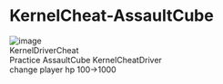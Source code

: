 # KernelCheat-AssaultCube

![image](https://github.com/jise8893/KernelCheat-AssaultCube/assets/60957575/87fc783a-2e39-4ed9-865b-43b74173bb95)
<br>KernelDriverCheat<br>
Practice AssaultCube KernelCheatDriver<br>
change player hp 100->1000<br>
